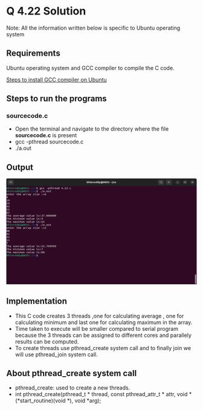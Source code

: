 # Q 4.22 Solution 

Note: All the information written below is specific to Ubuntu operating system


## Requirements
Ubuntu operating system and GCC compiler to compile the C code.

[Steps to install GCC compiler on Ubuntu](https://linuxize.com/post/how-to-install-gcc-compiler-on-ubuntu-18-04/#installing-gcc-on-ubuntu)

## Steps to run the programs

### sourcecode.c
 - Open the terminal and navigate to the directory where the file **sourcecode.c** is present
-  gcc -pthread sourcecode.c
- ./a.out


## Output

 ![App Screenshot](https://github.com/bhim4078652/CS-252-Minor-Assignment/blob/main/Q-4.22/4.22%20pic%201.png)

## Implementation
- This C code creates 3 threads ,one for calculating average , one for calculating minimum and last one for calculating maximum in the array.
- Time taken to execute will be smaller compared to serial program because the 3 threads can be assigned to different cores and parallely results can be computed.
- To create threads use pthread_create system call and to finally join we will use pthread_join system call.

## About pthread_create system call
- pthread_create: used to create a new threads.
- int pthread_create(pthread_t * thread, 
                   const pthread_attr_t * attr, 
                   void * (*start_routine)(void *), 
                   void *arg);
